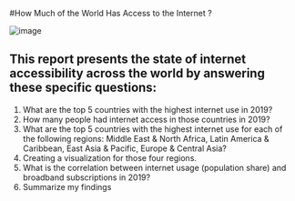 #How Much of the World Has Access to the Internet ?


![image](https://user-images.githubusercontent.com/129724865/233841157-95cee86e-9392-4571-8336-76fd60b204a0.png)



## This report presents the state of internet accessibility across the world by answering these specific questions:

1. What are the top 5 countries with the highest internet use in 2019?
2. How many people had internet access in those countries in 2019?
3. What are the top 5 countries with the highest internet use for each of the following              regions: Middle East & North Africa, Latin America & Caribbean, East Asia & Pacific,              Europe & Central Asia?
4. Creating a visualization for those four regions.
5. What is the correlation between internet usage (population share) and broadband                   subscriptions in 2019?
6. Summarize my findings
